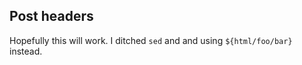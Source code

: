 

## Post headers

Hopefully this will work. I ditched `sed` and and using `${html/foo/bar}` instead.
